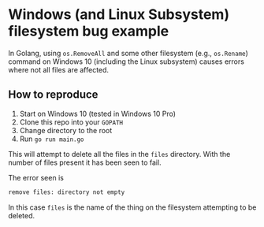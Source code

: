 # Windows (and Linux Subsystem) filesystem bug example

In Golang, using `os.RemoveAll` and some other filesystem (e.g., `os.Rename`)
command on Windows 10 (including the Linux subsystem) causes errors where not
all files are affected.

## How to reproduce

1. Start on Windows 10 (tested in Windows 10 Pro)
2. Clone this repo into your `GOPATH`
3. Change directory to the root
4. Run `go run main.go`

This will attempt to delete all the files in the `files` directory. With the number
of files present it has been seen to fail.

The error seen is
```sh
remove files: directory not empty
```

In this case `files` is the name of the thing on the filesystem attempting to be deleted.